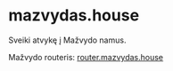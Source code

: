# mazvydas.house

Sveiki atvykę į Mažvydo namus.

Mažvydo routeris: [router.mazvydas.house](http://router.mazvydas.house)
